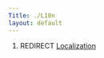 ```yaml
---
Title: ./L10n
layout: default
---
```


1.  REDIRECT [Localization]({{site.url}}/Localization "wikilink")
